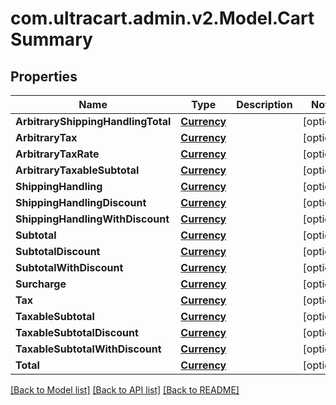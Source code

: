 
# com.ultracart.admin.v2.Model.CartSummary

## Properties

Name | Type | Description | Notes
------------ | ------------- | ------------- | -------------
**ArbitraryShippingHandlingTotal** | [**Currency**](Currency.md) |  | [optional] 
**ArbitraryTax** | [**Currency**](Currency.md) |  | [optional] 
**ArbitraryTaxRate** | [**Currency**](Currency.md) |  | [optional] 
**ArbitraryTaxableSubtotal** | [**Currency**](Currency.md) |  | [optional] 
**ShippingHandling** | [**Currency**](Currency.md) |  | [optional] 
**ShippingHandlingDiscount** | [**Currency**](Currency.md) |  | [optional] 
**ShippingHandlingWithDiscount** | [**Currency**](Currency.md) |  | [optional] 
**Subtotal** | [**Currency**](Currency.md) |  | [optional] 
**SubtotalDiscount** | [**Currency**](Currency.md) |  | [optional] 
**SubtotalWithDiscount** | [**Currency**](Currency.md) |  | [optional] 
**Surcharge** | [**Currency**](Currency.md) |  | [optional] 
**Tax** | [**Currency**](Currency.md) |  | [optional] 
**TaxableSubtotal** | [**Currency**](Currency.md) |  | [optional] 
**TaxableSubtotalDiscount** | [**Currency**](Currency.md) |  | [optional] 
**TaxableSubtotalWithDiscount** | [**Currency**](Currency.md) |  | [optional] 
**Total** | [**Currency**](Currency.md) |  | [optional] 

[[Back to Model list]](../README.md#documentation-for-models)
[[Back to API list]](../README.md#documentation-for-api-endpoints)
[[Back to README]](../README.md)

